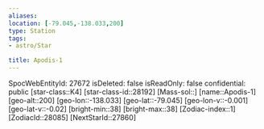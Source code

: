 ```yaml
---
aliases: 
location: [-79.045,-138.033,200]
type: Station
tags:
- astro/Star

title: Apodis-1
---
```

SpocWebEntityId: 27672
isDeleted: false
isReadOnly: false
confidential: public
[star-class::K4]
[star-class-id::28192]
[Mass-sol::]
[name::Apodis-1]
[geo-alt::200]
[geo-lon::-138.033]
[geo-lat::-79.045]
[geo-lon-v::-0.001]
[geo-lat-v::-0.02]
[bright-min::38]
[bright-max::38]
[Zodiac-index::1]
[ZodiacId::28085]
[NextStarId::27860]



